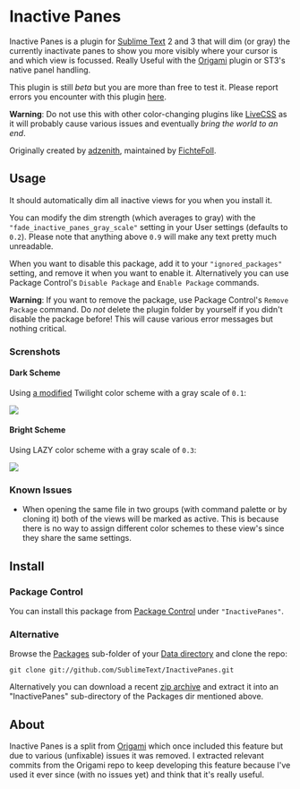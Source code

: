 Inactive Panes
==============

Inactive Panes is a plugin for [Sublime Text][st] 2 and 3 that will dim (or gray) the currently inactivate panes to show you more visibly where your cursor is and which view is focussed. Really Useful with the [Origami][origami] plugin or ST3's native panel handling.

This plugin is still *beta* but you are more than free to test it. Please report errors you encounter with this plugin [here][issues].

**Warning**: Do not use this with other color-changing plugins like [LiveCSS][livecss] as it will probably cause various issues and eventually *bring the world to an end*.


Originally created by [adzenith][adzenith], maintained by [FichteFoll][FichteFoll].


Usage
-----

It should automatically dim all inactive views for you when you install it.

You can modify the dim strength (which averages to gray) with the `"fade_inactive_panes_gray_scale"` setting in your User settings (defaults to `0.2`). Please note that anything above `0.9` will make any text pretty much unreadable.

When you want to disable this package, add it to your `"ignored_packages"` setting, and remove it when you want to enable it.
Alternatively you can use Package Control's `Disable Package` and `Enable Package` commands.

**Warning**: If you want to remove the package, use Package Control's `Remove Package` command. Do *not* delete the plugin folder by yourself if you didn't disable the package before! This will cause various error messages but nothing critical.

### Screnshots

#### Dark Scheme

Using [a modified][tw-fichte] Twilight color scheme with a gray scale of `0.1`:

[![][scr-dark-thumb]][scr-dark]

#### Bright Scheme

Using LAZY color scheme with a gray scale of `0.3`:

[![][scr-bright-thumb]][scr-bright]


### Known Issues

- When opening the same file in two groups (with command palette or by cloning it) both of the views will be marked as active. This is because there is no way to assign different color schemes to these view's since they share the same settings.


Install
-------

### Package Control

You can install this package from [Package Control][pck-ctrl] under `"InactivePanes"`.

### Alternative

Browse the [Packages][packages-dir] sub-folder of your [Data directory][data-dir] and clone the repo:

    git clone git://github.com/SublimeText/InactivePanes.git

Alternatively you can download a recent [zip archive][tags] and extract it into an "InactivePanes" sub-directory of the Packages dir mentioned above.


About
-----

Inactive Panes is a split from [Origami][origami] which once included this feature but due to various (unfixable) issues it was removed. I extracted relevant commits from the Origami repo to keep developing this feature because I've used it ever since (with no issues yet) and think that it's really useful.


[st]: https://www.sublimetext.com/
[origami]: https://github.com/SublimeText/Origami
[issues]: https://github.com/SublimeText/InactivePanes/issues
[livecss]: https://github.com/a-sk/livecss

[adzenith]: https://github.com/adzenith
[FichteFoll]: https://github.com/FichteFoll

[tw-fichte]: https://gist.github.com/FichteFoll/5522507 "Gist: Twilight-Fichte.tmTheme"
[scr-dark]: http://i.imgur.com/4uKGLf3.png "Twilight color scheme; 0.1"
[scr-dark-thumb]: http://i.imgur.com/4uKGLf3l.png
[scr-bright]: http://i.imgur.com/CCcl1v3.png "LAZY color scheme; 0.3"
[scr-bright-thumb]: http://i.imgur.com/CCcl1v3l.png

[pck-ctrl]: http://wbond.net/sublime_packages/package_control "Sublime Package Control by wbond"
[data-dir]: http://docs.sublimetext.info/en/latest/basic_concepts.html#the-data-directory
[packages-dir]: http://docs.sublimetext.info/en/latest/basic_concepts.html#the-packages-directory
[tags]: https://github.com/SublimeText/InactivePanes/tags "Tags - SublimeText/InactivePanes"
